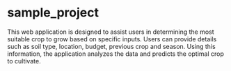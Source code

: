 # sample_project
This web application is designed to assist users in determining the most suitable crop to grow based on specific inputs. Users can provide details such as soil type, location, budget, previous crop  and season. Using this information, the application analyzes the data and predicts the optimal crop to cultivate.
